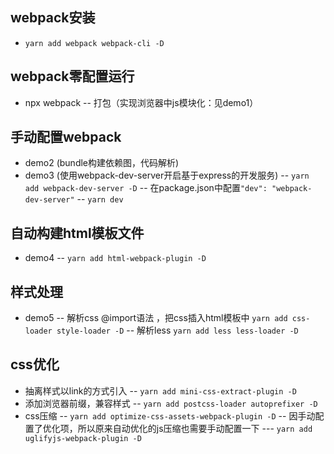 ## webpack安装
- `yarn add webpack webpack-cli -D`

## webpack零配置运行
- npx webpack
  -- 打包（实现浏览器中js模块化：见demo1）

## 手动配置webpack
- demo2 (bundle构建依赖图，代码解析)
- demo3 (使用webpack-dev-server开启基于express的开发服务)
  -- `yarn add webpack-dev-server -D`
  -- 在package.json中配置`"dev": "webpack-dev-server"`
  -- `yarn dev`

## 自动构建html模板文件
- demo4 
  -- `yarn add html-webpack-plugin -D`

## 样式处理
- demo5
  -- 解析css @import语法 ，把css插入html模板中 `yarn add css-loader style-loader -D`
  -- 解析less `yarn add less less-loader -D`

## css优化
- 抽离样式以link的方式引入
  -- `yarn add mini-css-extract-plugin -D`
- 添加浏览器前缀，兼容样式
  -- `yarn add postcss-loader autoprefixer -D`
- css压缩
  -- `yarn add optimize-css-assets-webpack-plugin -D`
  -- 因手动配置了优化项，所以原来自动优化的js压缩也需要手动配置一下
    --- `yarn add uglifyjs-webpack-plugin -D`